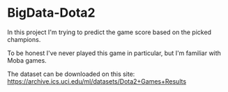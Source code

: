 # BigData-Dota2
In this project I'm trying to predict the game score based on the picked champions. 

To be honest I've never played this game in particular, but I'm familiar with Moba games.

The dataset can be downloaded on this site: https://archive.ics.uci.edu/ml/datasets/Dota2+Games+Results
